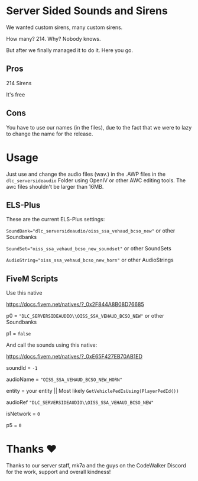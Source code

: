 # Server Sided Sounds and Sirens
 
We wanted custom sirens, many custom sirens.

How many? 214. Why? Nobody knows.
 
 
But after we finally managed it to do it. Here you go.
 
## Pros
214 Sirens

It's free

## Cons
You have to use our names (in the files), due to the fact that we were to lazy to change the name for the release.

# Usage

Just use and change the audio files (wav.) in the .AWP files in the `dlc_serversideaudio` Folder using OpenIV or other AWC editing tools. The awc files shouldn't be larger than 16MB.

## ELS-Plus

These are the current ELS-Plus settings:

`SoundBank="dlc_serversideaudio/oiss_ssa_vehaud_bcso_new"` or other Soundbanks

`SoundSet="oiss_ssa_vehaud_bcso_new_soundset"` or other SoundSets

`AudioString="oiss_ssa_vehaud_bcso_new_horn"` or other AudioStrings

## FiveM Scripts

Use this native

https://docs.fivem.net/natives/?_0x2F844A8B08D76685

p0 = `"DLC_SERVERSIDEAUDIO\\OISS_SSA_VEHAUD_BCSO_NEW"` or other Soundbanks

p1 = `false`

And call the sounds using this native:

https://docs.fivem.net/natives/?_0xE65F427EB70AB1ED

soundId = `-1`

audioName = `"OISS_SSA_VEHAUD_BCSO_NEW_HORN"`

entity = your entity || Most likely `GetVehiclePedIsUsing(PlayerPedId())`

audioRef `"DLC_SERVERSIDEAUDIO\\OISS_SSA_VEHAUD_BCSO_NEW"`

isNetwork = `0`

p5 = `0`


# Thanks ❤️

Thanks to our server staff, mk7a and the guys on the CodeWalker Discord for the work, support and overall kindness!

